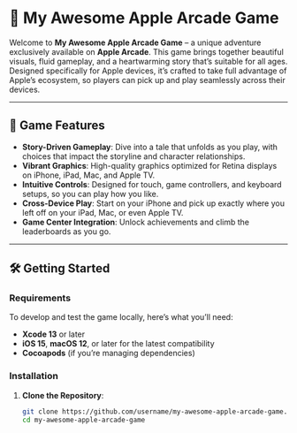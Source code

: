 # 🍏 My Awesome Apple Arcade Game

Welcome to **My Awesome Apple Arcade Game** – a unique adventure exclusively available on **Apple Arcade**. This game brings together beautiful visuals, fluid gameplay, and a heartwarming story that’s suitable for all ages. Designed specifically for Apple devices, it’s crafted to take full advantage of Apple’s ecosystem, so players can pick up and play seamlessly across their devices.

---

## 🌟 Game Features
- **Story-Driven Gameplay**: Dive into a tale that unfolds as you play, with choices that impact the storyline and character relationships.
- **Vibrant Graphics**: High-quality graphics optimized for Retina displays on iPhone, iPad, Mac, and Apple TV.
- **Intuitive Controls**: Designed for touch, game controllers, and keyboard setups, so you can play how you like.
- **Cross-Device Play**: Start on your iPhone and pick up exactly where you left off on your iPad, Mac, or even Apple TV.
- **Game Center Integration**: Unlock achievements and climb the leaderboards as you go.

---

## 🛠 Getting Started

### Requirements
To develop and test the game locally, here’s what you’ll need:
- **Xcode 13** or later
- **iOS 15**, **macOS 12**, or later for the latest compatibility
- **Cocoapods** (if you’re managing dependencies)

### Installation
1. **Clone the Repository**:
   ```bash
   git clone https://github.com/username/my-awesome-apple-arcade-game.git
   cd my-awesome-apple-arcade-game

